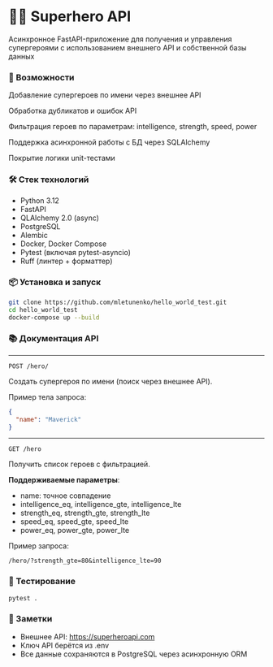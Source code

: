 # 🦸‍♂️ Superhero API

Асинхронное FastAPI-приложение для получения и управления супергероями с использованием внешнего API и собственной базы данных

### 🚀 Возможности
Добавление супергероев по имени через внешнее API

Обработка дубликатов и ошибок API

Фильтрация героев по параметрам: intelligence, strength, speed, power

Поддержка асинхронной работы с БД через SQLAlchemy

Покрытие логики unit-тестами

### 🛠️ Стек технологий
- Python 3.12 
- FastAPI
- QLAlchemy 2.0 (async)
- PostgreSQL
- Alembic
- Docker, Docker Compose
- Pytest (включая pytest-asyncio)
- Ruff (линтер + форматтер)

### 📦 Установка и запуск
```bash
git clone https://github.com/mletunenko/hello_world_test.git
cd hello_world_test
docker-compose up --build
```

### 📚 Документация API
___
```
POST /hero/
```
Создать супергероя по имени (поиск через внешнее API).

Пример тела запроса:

```json
{
  "name": "Maverick"
}
```
____
```
GET /hero
```
 
Получить список героев с фильтрацией.

**Поддерживаемые параметры**:
- name: точное совпадение
- intelligence_eq, intelligence_gte, intelligence_lte
- strength_eq, strength_gte, strength_lte
- speed_eq, speed_gte, speed_lte
- power_eq, power_gte, power_lte

Пример запроса:

```
/hero/?strength_gte=80&intelligence_lte=90
```

### 🧪 Тестирование
``` bash
pytest .
```

### 📌 Заметки 
- Внешнее API: https://superheroapi.com
- Ключ API берётся из .env 
- Все данные сохраняются в PostgreSQL через асинхронную ORM

